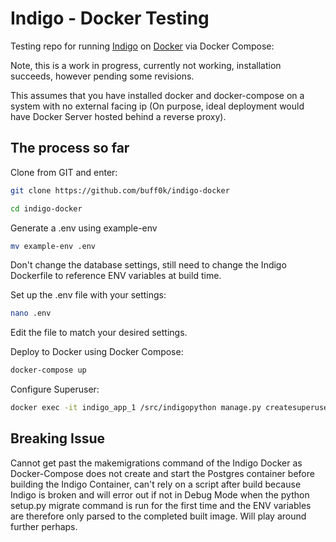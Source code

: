 # Indigo - Docker Testing

Testing repo for running [Indigo](https://github.com/laws-africa/indigo) on [Docker](https://docker.io) via Docker Compose:

Note, this is a work in progress, currently not working, installation succeeds, however pending some revisions.

This assumes that you have installed docker and docker-compose on a system with no external facing ip (On purpose, ideal deployment would have Docker Server hosted behind a reverse proxy).

## The process so far

Clone from GIT and enter:

```bash
git clone https://github.com/buff0k/indigo-docker
```

```bash
cd indigo-docker
```

Generate a .env using example-env

```bash
mv example-env .env
```
Don't change the database settings, still need to change the Indigo Dockerfile to reference ENV variables at build time.

Set up the .env file with your settings:

```bash
nano .env
```
Edit the file to match your desired settings.

Deploy to Docker using Docker Compose:

```bash
docker-compose up
```

Configure Superuser:

```bash
docker exec -it indigo_app_1 /src/indigopython manage.py createsuperuser
```

## Breaking Issue
Cannot get past the makemigrations command of the Indigo Docker as Docker-Compose does not create and start the Postgres container before building the Indigo Container, can't rely on a script after build because Indigo is broken and will error out if not in Debug Mode when the python setup.py migrate command is run for the first time and the ENV variables are therefore only parsed to the completed built image. Will play around further perhaps.
